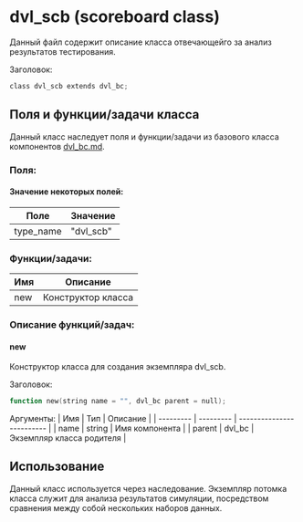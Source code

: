 # dvl_scb (scoreboard class)

Данный файл содержит описание класса отвечающейго за анализ результатов тестирования.

Заголовок:
```Verilog
class dvl_scb extends dvl_bc;
```

## Поля и функции/задачи класса  

Данный класс наследует поля и функции/задачи из базового класса компонентов [dvl_bc.md](dvl_bc.md).

### Поля:

#### Значение некоторых полей:

| Поле      | Значение  |
| --------- | --------- |
| type_name | "dvl_scb" |

### Функции/задачи:
| Имя       | Описание                                |
| --------- | --------------------------------------- |
| new       | Конструктор класса                      |

### Описание функций/задач:

#### new
Конструктор класса для создания экземпляра dvl_scb.

Заголовок:
```Verilog
function new(string name = "", dvl_bc parent = null);
```

Аргументы:
| Имя       | Тип       | Описание                  |
| --------- | --------- | ------------------------- |
| name      | string    | Имя компонента            |
| parent    | dvl_bc    | Экземпляр класса родителя |

## Использование

Данный класс используется через наследование. Экземпляр потомка класса служит для анализа результатов симуляции, посредством сравнения между собой нескольких наборов данных.